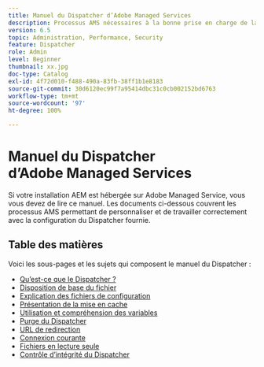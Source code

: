 ```yaml
---
title: Manuel du Dispatcher d’Adobe Managed Services
description: Processus AMS nécessaires à la bonne prise en charge de la configuration du Dispatcher.
version: 6.5
topic: Administration, Performance, Security
feature: Dispatcher
role: Admin
level: Beginner
thumbnail: xx.jpg
doc-type: Catalog
exl-id: 4f72d010-f488-490a-83fb-38ff1b1e8183
source-git-commit: 30d6120ec99f7a95414dbc31c0cb002152bd6763
workflow-type: tm+mt
source-wordcount: '97'
ht-degree: 100%

---
```


# Manuel du Dispatcher d’Adobe Managed Services

Si votre installation AEM est hébergée sur Adobe Managed Service, vous vous devez de lire ce manuel.
Les documents ci-dessous couvrent les processus AMS permettant de personnaliser et de travailler correctement avec la configuration du Dispatcher fournie.

## Table des matières

Voici les sous-pages et les sujets qui composent le manuel du Dispatcher :

- [Qu’est-ce que le Dispatcher ?](./what-is-the-dispatcher.md)
- [Disposition de base du fichier](./basic-file-layout.md)
- [Explication des fichiers de configuration](./explanation-config-files.md)
- [Présentation de la mise en cache](./understanding-cache.md)
- [Utilisation et compréhension des variables](./variables.md)
- [Purge du Dispatcher](./disp-flushing.md)
- [URL de redirection](./disp-vanity-url.md)
- [Connexion courante](./common-logs.md)
- [Fichiers en lecture seule](./immutable-files.md)
- [Contrôle d’intégrité du Dispatcher](./health-check.md)
